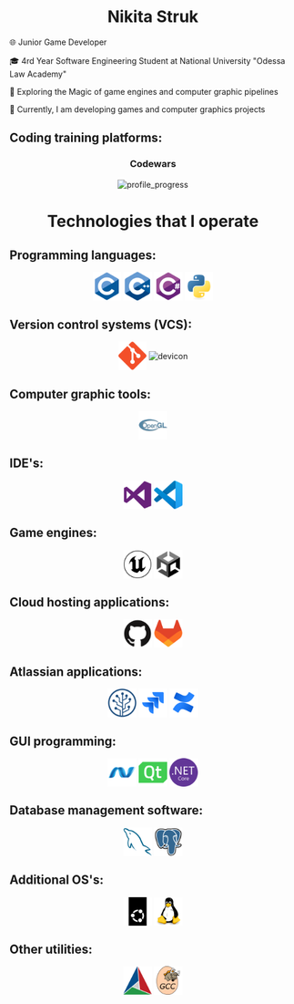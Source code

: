 <h1 align="center">
  <b>
    Nikita Struk
  </b>
</h1>

🌐 Junior Game Developer

🎓 4rd Year Software Engineering Student at National University "Odessa Law Academy"

🔭 Exploring the Magic of game engines and computer graphic pipelines 

👷 Currently, I am developing games and computer graphics projects
<h2 align="left">Coding training platforms:</h2>
<h3 align="center">Codewars</h3>
<p align="center"> <img align="center" src="https://www.codewars.com/users/CyberspyUA/badges/large" alt="profile_progress" height = "250" width = "250"/></p>

<!--
**CyberspyUA/CyberspyUA** is a ✨ _special_ ✨ repository because its `README.md` (this file) appears on your GitHub profile.

Here are some ideas to get you started:

- 🔭 I’m currently working on ...
- 🌱 I’m currently learning ...
- 👯 I’m looking to collaborate on ...
- 🤔 I’m looking for help with ...
- 💬 Ask me about ...
- 📫 How to reach me: ...
- 😄 Pronouns: ...
- ⚡ Fun fact: ...
-->


<h1 align = "center">Technologies that I operate</h1>
<h2 align="left">Programming languages:</h2>

<p align="center">
		<img align="center" src="https://raw.githubusercontent.com/devicons/devicon/master/icons/c/c-original.svg" alt="devicon" height="50" width="50" />
        <img align="center" src="https://raw.githubusercontent.com/devicons/devicon/master/icons/cplusplus/cplusplus-original.svg" alt="devicon" height="50" width="50" />
		<img align="center" src="https://raw.githubusercontent.com/devicons/devicon/master/icons/csharp/csharp-original.svg" alt="devicon" height="50" width="50" />
        <img align="center" src="https://raw.githubusercontent.com/devicons/devicon/master/icons/python/python-original.svg" alt="devicon" height="50" width="50" />

</p>
<h2 align="left">Version control systems (VCS):</h2>
<p align="center">
        <img align="center" src="https://raw.githubusercontent.com/devicons/devicon/master/icons/git/git-plain.svg" alt="devicon" height="50" width="50" />
        <img align="center" src="https://avatars.githubusercontent.com/u/29477654?s=280&v=4" alt="devicon" height="75" width="75" />
</p>
<h2 align="left">Computer graphic tools:</h2>
<p align="center" >
        <img align="center" src="https://raw.githubusercontent.com/devicons/devicon/master/icons/opengl/opengl-original.svg" alt="devicon" height="50" width="50" />
</p>
<h2 align="left">IDE's:</h2>
<p align="center">
        <img align="center" src="https://raw.githubusercontent.com/devicons/devicon/master/icons/visualstudio/visualstudio-plain.svg" alt="devicon" height="50" width="50" />
        <img align="center" src="https://raw.githubusercontent.com/devicons/devicon/master/icons/vscode/vscode-original.svg" alt="devicon" height="50" width="50" />
</p>
<h2 align="left">Game engines:</h2>
<p align="center">
        <img align="center" src="https://raw.githubusercontent.com/devicons/devicon/master/icons/unrealengine/unrealengine-original.svg" alt="devicon" height="50" width="50" />
        <img align="center" src="https://raw.githubusercontent.com/devicons/devicon/master/icons/unity/unity-original.svg" alt="devicon" height="50" width="50" />
</p>
<h2 align="left">Cloud hosting applications:</h2>
<p align="center">
        <img align="center" src="https://raw.githubusercontent.com/devicons/devicon/master/icons/github/github-original.svg" alt="devicon" height="50" width="50" />
        <img align="center" src="https://raw.githubusercontent.com/devicons/devicon/master/icons/gitlab/gitlab-original.svg" alt="devicon" height="50" width="50" />
</p>
<h2 align="left">Atlassian applications:</h2>
<p align="center">
         <img align="center" src="https://raw.githubusercontent.com/devicons/devicon/master/icons/sourcetree/sourcetree-original.svg" alt="devicon" height="50" width="50" />
         <img align="center" src="https://raw.githubusercontent.com/devicons/devicon/master/icons/jira/jira-original.svg" alt="devicon" height="50" width="50" />
         <img align="center" src="https://raw.githubusercontent.com/devicons/devicon/master/icons/confluence/confluence-original.svg" alt="devicon" height="50" width="50" />

</p>
<h2 align="left">GUI programming:</h2>
<p align="center">
        <img align="center" src="https://raw.githubusercontent.com/devicons/devicon/master/icons/dot-net/dot-net-original.svg" alt="devicon" height="50" width="50" />
        <img align="center" src="https://raw.githubusercontent.com/devicons/devicon/master/icons/qt/qt-original.svg" alt="devicon" height="50" width="50" />
        <img align="center" src="https://raw.githubusercontent.com/devicons/devicon/master/icons/dotnetcore/dotnetcore-original.svg" alt="devicon" height="50" width="50" />

</p>
<h2 align="left">Database management software:</h2>
<p align="center">
        <img align="center" src="https://raw.githubusercontent.com/devicons/devicon/master/icons/mysql/mysql-original.svg" alt="devicon" height="50" width="50" />
        <img align="center" src="https://raw.githubusercontent.com/devicons/devicon/master/icons/postgresql/postgresql-original.svg" alt="devicon" height="50" width="50" />
</p>
<h2 align="left">Additional OS's:</h2>
<p align="center">
        <img align="center" src="https://raw.githubusercontent.com/devicons/devicon/master/icons/ubuntu/ubuntu-plain.svg" alt="devicon" height="50" width="50" />
        <img align="center" src="https://raw.githubusercontent.com/devicons/devicon/master/icons/linux/linux-original.svg" alt="devicon" height="50" width="50" />
</p>
<h2 align="left">Other utilities:</h2>
<p align="center">
        <img align="center" src="https://raw.githubusercontent.com/devicons/devicon/master/icons/cmake/cmake-original.svg" alt="devicon" height="50" width="50" />
        <img align="center" src="https://raw.githubusercontent.com/devicons/devicon/master/icons/gcc/gcc-original.svg" alt="devicon" height="50" width="50" />
</p>
